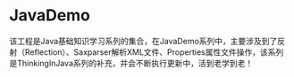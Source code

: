 JavaDemo
========

该工程是Java基础知识学习系列的集合，在JavaDemo系列中，主要涉及到了反射（Reflection）、Saxparser解析XML文件、Properties属性文件操作，该系列是ThinkingInJava系列的补充，并会不断执行更新中，活到老学到老！
